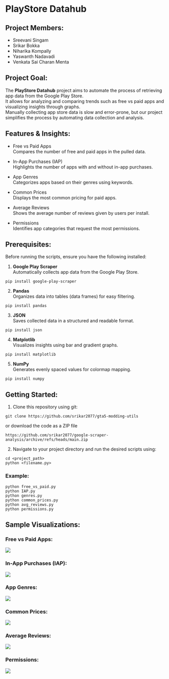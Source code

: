 # PlayStore Datahub

## Project Members:
- Sreevani Singam  
- Srikar Bokka  
- Niharika Kompally  
- Yaswanth Nadavadi  
- Venkata Sai Charan Menta  

## Project Goal:
The **PlayStore Datahub** project aims to automate the process of retrieving app data from the Google Play Store.  
It allows for analyzing and comparing trends such as free vs paid apps and visualizing insights through graphs.  
Manually collecting app store data is slow and error-prone, but our project simplifies the process by automating data collection and analysis.

## Features & Insights:
- Free vs Paid Apps  
Compares the number of free and paid apps in the pulled data.

- In-App Purchases (IAP)  
Highlights the number of apps with and without in-app purchases.

- App Genres  
Categorizes apps based on their genres using keywords.

- Common Prices  
Displays the most common pricing for paid apps.

- Average Reviews  
Shows the average number of reviews given by users per install.

- Permissions  
Identifies app categories that request the most permissions.

## Prerequisites:
Before running the scripts, ensure you have the following installed:

1. **Google Play Scraper**  
Automatically collects app data from the Google Play Store.  

```
pip install google-play-scraper
```

2. **Pandas**  
Organizes data into tables (data frames) for easy filtering.

```
pip install pandas
```

3. **JSON**  
Saves collected data in a structured and readable format.

```
pip install json
```

4. **Matplotlib**  
Visualizes insights using bar and gradient graphs.

```
pip install matplotlib
```

5. **NumPy**  
Generates evenly spaced values for colormap mapping.

```
pip install numpy
```

## Getting Started:
1. Clone this repository using git:  
```
git clone https://github.com/srikar2077/gta5-modding-utils
```

or download the code as a ZIP file
```
https://github.com/srikar2077/google-scraper-analysis/archive/refs/heads/main.zip
```

2. Navigate to your project directory and run the desired scripts using:

```
cd <project_path>
python <filename.py>
```

### Example:
```
python free_vs_paid.py
python IAP.py
python genres.py
python common_prices.py
python avg_reviews.py
python permissions.py
```

## Sample Visualizations:
### Free vs Paid Apps:
![](images/free_vs_paid.png)
### In-App Purchases (IAP):
![](images/IAP.png)
### App Genres:
![](images/genres.png)
### Common Prices:
![](images/common_prices.png)
### Average Reviews:
![](images/avg_reviews.png)
### Permissions:
![](images/permissions.png)